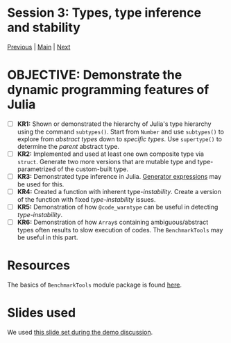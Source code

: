 # Session 3: Types, type inference and stability
[Previous](../02-Performance/README.md) | [Main](../README.md) | [Next](../04-Fast-Calls/README.md)

# **OBJECTIVE**: Demonstrate the dynamic programming features of Julia
 - [ ] **KR1:** Shown or demonstrated the hierarchy of Julia's type hierarchy using the command `subtypes()`. 
    Start from `Number` and use `subtypes()` to explore from _abstract types_ down to _specific types_. 
    Use `supertype()` to determine the _parent_ abstract type.
 - [ ] **KR2:** Implemented and used at least one own composite type via `struct`.
   Generate two more versions that are mutable type and type-parametrized of the custom-built type.
 - [ ] **KR3:** Demonstrated type inference in Julia.
   [Generator expressions](https://docs.julialang.org/en/v1/manual/arrays/#Generator-Expressions) may be used for this.
 - [ ] **KR4:** Created a function with inherent type-*instability*.
   Create a version of the function with fixed *type-instability* issues.
 - [ ] **KR5:** Demonstration of how `@code_warntype` can be useful in detecting *type-instability*.
 - [ ] **KR6:** Demonstration of how `Array`s containing ambiguous/abstract types often results to slow execution of codes.
   The `BenchmarkTools` may be useful in this part.

# Resources
The basics of `BenchmarkTools` module package is found [here](https://juliaci.github.io/BenchmarkTools.jl/dev/manual/#Benchmarking-basics).

# Slides used
We used [this slide set during the demo discussion](Session-3-Types.slides.html).
